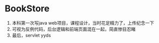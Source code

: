# BookStore
1. 本科第一次写java web项目，课程设计，当时花足精力了，上传纪念一下
2. 可视为反例代码，后台逻辑和前端页面混在一起，简直惨目忍睹
3. 最后，servlet yyds
